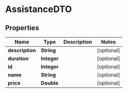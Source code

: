 # AssistanceDTO

## Properties
Name | Type | Description | Notes
------------ | ------------- | ------------- | -------------
**description** | **String** |  |  [optional]
**duration** | **Integer** |  |  [optional]
**id** | **Integer** |  |  [optional]
**name** | **String** |  |  [optional]
**price** | **Double** |  |  [optional]
